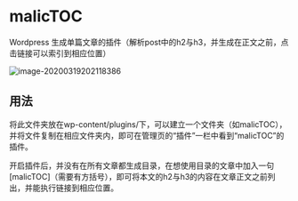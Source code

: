 # malicTOC

Wordpress 生成单篇文章的插件（解析post中的h2与h3，并生成在正文之前，点击链接可以索引到相应位置）

![image-20200319202118386](C:\Users\malic\AppData\Roaming\Typora\typora-user-images\image-20200319202118386.png)

## 用法

将此文件夹放在wp-content/plugins/下，可以建立一个文件夹（如malicTOC），并将文件复制在相应文件夹内，即可在管理页的“插件”一栏中看到“malicTOC”的插件。

开启插件后，并没有在所有文章都生成目录，在想使用目录的文章中加入一句[malicTOC]（需要有方括号），即可将本文的h2与h3的内容在文章正文之前列出，并能执行链接到相应位置。